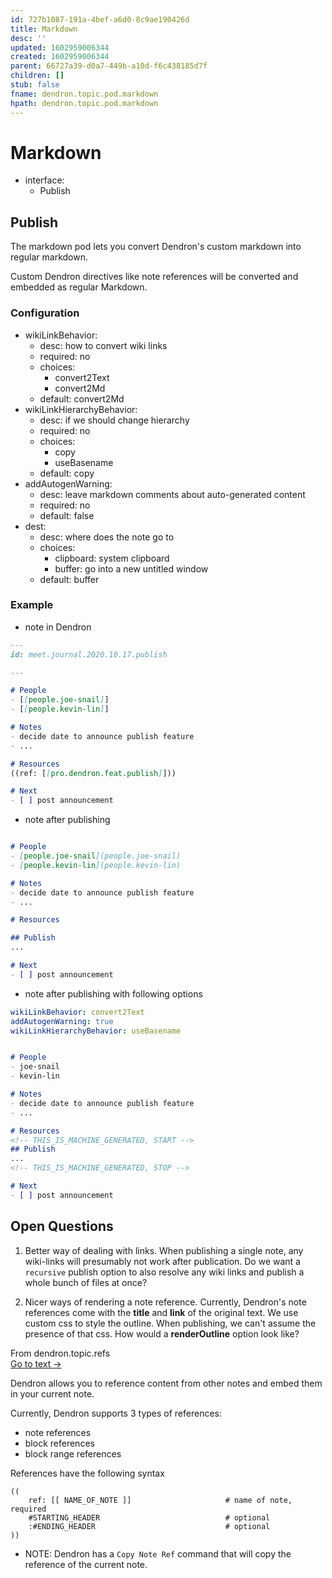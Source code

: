 ```yaml
---
id: 727b1087-191a-4bef-a6d0-8c9ae190426d
title: Markdown
desc: ''
updated: 1602959006344
created: 1602959006344
parent: 66727a39-d0a7-449b-a10d-f6c438185d7f
children: []
stub: false
fname: dendron.topic.pod.markdown
hpath: dendron.topic.pod.markdown
---
```

# Markdown

- interface:
  - Publish

## Publish

The markdown pod lets you convert Dendron's custom markdown into regular markdown. 

Custom Dendron directives like note references will be converted and embedded as regular Markdown.

### Configuration

- wikiLinkBehavior:
  - desc: how to convert wiki links
  - required: no
  - choices:
    - convert2Text
    - convert2Md
  - default: convert2Md
- wikiLinkHierarchyBehavior:
  - desc: if we should change hierarchy 
  - required: no
  - choices:
    - copy
    - useBasename
  - default: copy
- addAutogenWarning:
  - desc: leave markdown comments about auto-generated content
  - required: no
  - default: false
- dest:
  - desc: where does the note go to
  - choices:
    - clipboard: system clipboard
    - buffer: go into a new untitled window
  - default: buffer

### Example

- note in Dendron

```markdown
---
id: meet.journal.2020.10.17.publish

---

# People
- [[people.joe-snail]]
- [[people.kevin-lin]]

# Notes
- decide date to announce publish feature
- ...

# Resources
((ref: [[pro.dendron.feat.publish]]))

# Next
- [ ] post announcement

```

- note after publishing 

```markdown

# People
- [people.joe-snail](people.joe-snail)
- [people.kevin-lin](people.kevin-lin)

# Notes
- decide date to announce publish feature
- ...

# Resources

## Publish 
...

# Next
- [ ] post announcement

```

- note after publishing with following options

```yml
wikiLinkBehavior: convert2Text
addAutogenWarning: true
wikiLinkHierarchyBehavior: useBasename
```

```markdown

# People
- joe-snail
- kevin-lin

# Notes
- decide date to announce publish feature
- ...

# Resources
<!-- THIS_IS_MACHINE_GENERATED, START -->
## Publish 
...
<!-- THIS_IS_MACHINE_GENERATED, STOP -->

# Next
- [ ] post announcement

```

## Open Questions

1. Better way of dealing with links. When publishing a single note, any wiki-links will presumably not work after publication. Do we want a `recursive` publish option to also resolve any wiki links and publish a whole bunch of files at once?

2. Nicer ways of rendering a note reference. Currently, Dendron's note references come with the **title** and **link** of the original text. We use custom css to style the outline. When publishing, we can't assume the presence of that css. How would a **renderOutline** option look like?



<div class="portal-container">
<div class="portal-head">
<div class="portal-backlink" >
<div class="portal-title">From <span class="portal-text-title">dendron.topic.refs</span></div>
<a href="f1af56bb-db27-47ae-8406-61a98de6c78c.html" class="portal-arrow">Go to text <span class="right-arrow">→</span></a>
</div>
</div>
<div id="portal-parent-anchor" class="portal-parent" markdown="1">
<div class="portal-parent-fader-top"></div>
<div class="portal-parent-fader-bottom"></div>        
  

Dendron allows you to reference content from other notes and embed them in your current note.

Currently, Dendron supports 3 types of references:

- note references
- block references
- block range references

References have the following syntax

```
((
    ref: [[ NAME_OF_NOTE ]]                     # name of note, required
    #STARTING_HEADER                            # optional
    :#ENDING_HEADER                             # optional
))
```

- NOTE: Dendron has a `Copy Note Ref` command that will copy the reference of the current note.


</div>    
</div>
